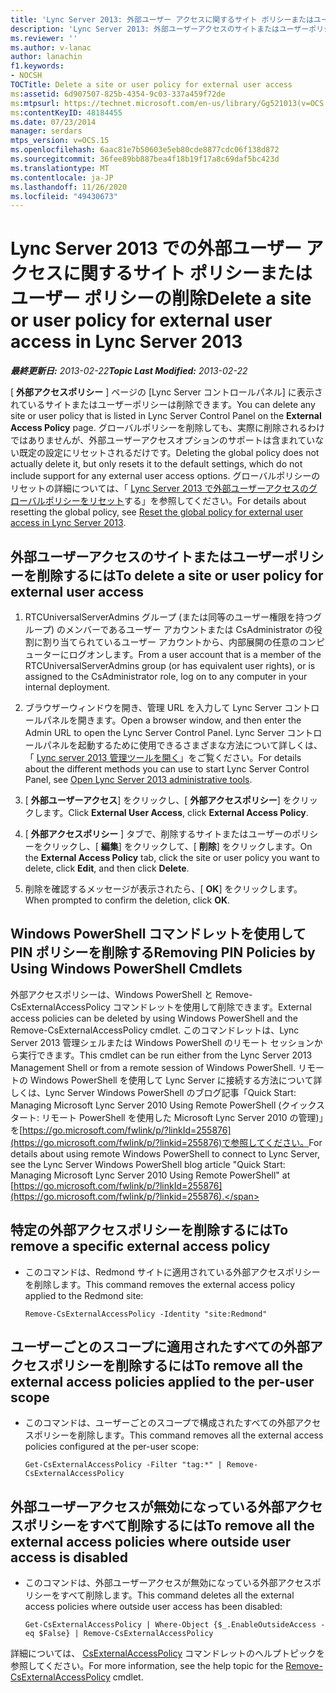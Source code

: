 ```yaml
---
title: 'Lync Server 2013: 外部ユーザー アクセスに関するサイト ポリシーまたはユーザー ポリシーの削除'
description: 'Lync Server 2013: 外部ユーザーアクセスのサイトまたはユーザーポリシーを削除します。'
ms.reviewer: ''
ms.author: v-lanac
author: lanachin
f1.keywords:
- NOCSH
TOCTitle: Delete a site or user policy for external user access
ms:assetid: 6d907507-825b-4354-9c03-337a459f72de
ms:mtpsurl: https://technet.microsoft.com/en-us/library/Gg521013(v=OCS.15)
ms:contentKeyID: 48184455
ms.date: 07/23/2014
manager: serdars
mtps_version: v=OCS.15
ms.openlocfilehash: 6aac81e7b50603e5eb80cde8877cdc06f138d872
ms.sourcegitcommit: 36fee89bb887bea4f18b19f17a8c69daf5bc423d
ms.translationtype: MT
ms.contentlocale: ja-JP
ms.lasthandoff: 11/26/2020
ms.locfileid: "49430673"
---
```

# <a name="delete-a-site-or-user-policy-for-external-user-access-in-lync-server-2013"></a><span data-ttu-id="29458-103">Lync Server 2013 での外部ユーザー アクセスに関するサイト ポリシーまたはユーザー ポリシーの削除</span><span class="sxs-lookup"><span data-stu-id="29458-103">Delete a site or user policy for external user access in Lync Server 2013</span></span>

<div data-xmlns="http://www.w3.org/1999/xhtml">

<div class="topic" data-xmlns="http://www.w3.org/1999/xhtml" data-msxsl="urn:schemas-microsoft-com:xslt" data-cs="https://msdn.microsoft.com/">

<div data-asp="https://msdn2.microsoft.com/asp">



</div>

<div id="mainSection">

<div id="mainBody"><span data-ttu-id="29458-104">

<span> </span></span><span class="sxs-lookup"><span data-stu-id="29458-104">

<span> </span></span></span>

<span data-ttu-id="29458-105">_**最終更新日:** 2013-02-22_</span><span class="sxs-lookup"><span data-stu-id="29458-105">_**Topic Last Modified:** 2013-02-22_</span></span>

<span data-ttu-id="29458-106">[ **外部アクセスポリシー** ] ページの [Lync Server コントロールパネル] に表示されているサイトまたはユーザーポリシーは削除できます。</span><span class="sxs-lookup"><span data-stu-id="29458-106">You can delete any site or user policy that is listed in Lync Server Control Panel on the **External Access Policy** page.</span></span> <span data-ttu-id="29458-107">グローバルポリシーを削除しても、実際に削除されるわけではありませんが、外部ユーザーアクセスオプションのサポートは含まれていない既定の設定にリセットされるだけです。</span><span class="sxs-lookup"><span data-stu-id="29458-107">Deleting the global policy does not actually delete it, but only resets it to the default settings, which do not include support for any external user access options.</span></span> <span data-ttu-id="29458-108">グローバルポリシーのリセットの詳細については、「 [Lync Server 2013 で外部ユーザーアクセスのグローバルポリシーをリセット](lync-server-2013-reset-the-global-policy-for-external-user-access.md)する」を参照してください。</span><span class="sxs-lookup"><span data-stu-id="29458-108">For details about resetting the global policy, see [Reset the global policy for external user access in Lync Server 2013](lync-server-2013-reset-the-global-policy-for-external-user-access.md).</span></span>

<div>

## <a name="to-delete-a-site-or-user-policy-for-external-user-access"></a><span data-ttu-id="29458-109">外部ユーザーアクセスのサイトまたはユーザーポリシーを削除するには</span><span class="sxs-lookup"><span data-stu-id="29458-109">To delete a site or user policy for external user access</span></span>

1.  <span data-ttu-id="29458-110">RTCUniversalServerAdmins グループ (または同等のユーザー権限を持つグループ) のメンバーであるユーザー アカウントまたは CsAdministrator の役割に割り当てられているユーザー アカウントから、内部展開の任意のコンピューターにログオンします。</span><span class="sxs-lookup"><span data-stu-id="29458-110">From a user account that is a member of the RTCUniversalServerAdmins group (or has equivalent user rights), or is assigned to the CsAdministrator role, log on to any computer in your internal deployment.</span></span>

2.  <span data-ttu-id="29458-111">ブラウザーウィンドウを開き、管理 URL を入力して Lync Server コントロールパネルを開きます。</span><span class="sxs-lookup"><span data-stu-id="29458-111">Open a browser window, and then enter the Admin URL to open the Lync Server Control Panel.</span></span> <span data-ttu-id="29458-112">Lync Server コントロールパネルを起動するために使用できるさまざまな方法について詳しくは、「 [Lync server 2013 管理ツールを開く](lync-server-2013-open-lync-server-administrative-tools.md)」をご覧ください。</span><span class="sxs-lookup"><span data-stu-id="29458-112">For details about the different methods you can use to start Lync Server Control Panel, see [Open Lync Server 2013 administrative tools](lync-server-2013-open-lync-server-administrative-tools.md).</span></span>

3.  <span data-ttu-id="29458-113">[ **外部ユーザーアクセス**] をクリックし、[ **外部アクセスポリシー**] をクリックします。</span><span class="sxs-lookup"><span data-stu-id="29458-113">Click **External User Access**, click **External Access Policy**.</span></span>

4.  <span data-ttu-id="29458-114">[ **外部アクセスポリシー** ] タブで、削除するサイトまたはユーザーのポリシーをクリックし、[ **編集**] をクリックして、[ **削除**] をクリックします。</span><span class="sxs-lookup"><span data-stu-id="29458-114">On the **External Access Policy** tab, click the site or user policy you want to delete, click **Edit**, and then click **Delete**.</span></span>

5.  <span data-ttu-id="29458-115">削除を確認するメッセージが表示されたら、[ **OK**] をクリックします。</span><span class="sxs-lookup"><span data-stu-id="29458-115">When prompted to confirm the deletion, click **OK**.</span></span>

</div>

<div>

## <a name="removing-pin-policies-by-using-windows-powershell-cmdlets"></a><span data-ttu-id="29458-116">Windows PowerShell コマンドレットを使用して PIN ポリシーを削除する</span><span class="sxs-lookup"><span data-stu-id="29458-116">Removing PIN Policies by Using Windows PowerShell Cmdlets</span></span>

<span data-ttu-id="29458-117">外部アクセスポリシーは、Windows PowerShell と Remove-CsExternalAccessPolicy コマンドレットを使用して削除できます。</span><span class="sxs-lookup"><span data-stu-id="29458-117">External access policies can be deleted by using Windows PowerShell and the Remove-CsExternalAccessPolicy cmdlet.</span></span> <span data-ttu-id="29458-118">このコマンドレットは、Lync Server 2013 管理シェルまたは Windows PowerShell のリモート セッションから実行できます。</span><span class="sxs-lookup"><span data-stu-id="29458-118">This cmdlet can be run either from the Lync Server 2013 Management Shell or from a remote session of Windows PowerShell.</span></span> <span data-ttu-id="29458-119">リモートの Windows PowerShell を使用して Lync Server に接続する方法について詳しくは、Lync Server Windows PowerShell のブログ記事「Quick Start: Managing Microsoft Lync Server 2010 Using Remote PowerShell (クイックスタート: リモート PowerShell を使用した Microsoft Lync Server 2010 の管理)」を[https://go.microsoft.com/fwlink/p/?linkId=255876](https://go.microsoft.com/fwlink/p/?linkid=255876)で参照してください。</span><span class="sxs-lookup"><span data-stu-id="29458-119">For details about using remote Windows PowerShell to connect to Lync Server, see the Lync Server Windows PowerShell blog article "Quick Start: Managing Microsoft Lync Server 2010 Using Remote PowerShell" at [https://go.microsoft.com/fwlink/p/?linkId=255876](https://go.microsoft.com/fwlink/p/?linkid=255876).</span></span>

<div>

## <a name="to-remove-a-specific-external-access-policy"></a><span data-ttu-id="29458-120">特定の外部アクセスポリシーを削除するには</span><span class="sxs-lookup"><span data-stu-id="29458-120">To remove a specific external access policy</span></span>

  - <span data-ttu-id="29458-121">このコマンドは、Redmond サイトに適用されている外部アクセスポリシーを削除します。</span><span class="sxs-lookup"><span data-stu-id="29458-121">This command removes the external access policy applied to the Redmond site:</span></span>
    
        Remove-CsExternalAccessPolicy -Identity "site:Redmond"

</div>

<div>

## <a name="to-remove-all-the-external-access-policies-applied-to-the-per-user-scope"></a><span data-ttu-id="29458-122">ユーザーごとのスコープに適用されたすべての外部アクセスポリシーを削除するには</span><span class="sxs-lookup"><span data-stu-id="29458-122">To remove all the external access policies applied to the per-user scope</span></span>

  - <span data-ttu-id="29458-123">このコマンドは、ユーザーごとのスコープで構成されたすべての外部アクセスポリシーを削除します。</span><span class="sxs-lookup"><span data-stu-id="29458-123">This command removes all the external access policies configured at the per-user scope:</span></span>
    
        Get-CsExternalAccessPolicy -Filter "tag:*" | Remove-CsExternalAccessPolicy

</div>

<div>

## <a name="to-remove-all-the-external-access-policies-where-outside-user-access-is-disabled"></a><span data-ttu-id="29458-124">外部ユーザーアクセスが無効になっている外部アクセスポリシーをすべて削除するには</span><span class="sxs-lookup"><span data-stu-id="29458-124">To remove all the external access policies where outside user access is disabled</span></span>

  - <span data-ttu-id="29458-125">このコマンドは、外部ユーザーアクセスが無効になっている外部アクセスポリシーをすべて削除します。</span><span class="sxs-lookup"><span data-stu-id="29458-125">This command deletes all the external access policies where outside user access has been disabled:</span></span>
    
        Get-CsExternalAccessPolicy | Where-Object {$_.EnableOutsideAccess -eq $False} | Remove-CsExternalAccessPolicy

</div>

<span data-ttu-id="29458-126">詳細については、 [CsExternalAccessPolicy](https://docs.microsoft.com/powershell/module/skype/Remove-CsExternalAccessPolicy) コマンドレットのヘルプトピックを参照してください。</span><span class="sxs-lookup"><span data-stu-id="29458-126">For more information, see the help topic for the [Remove-CsExternalAccessPolicy](https://docs.microsoft.com/powershell/module/skype/Remove-CsExternalAccessPolicy) cmdlet.</span></span>

<span data-ttu-id="29458-127"></div>

</div>

<span> </span>

</div>

</div>

</span><span class="sxs-lookup"><span data-stu-id="29458-127"></div>

</div>

<span> </span>

</div>

</div>

</span></span></div>

